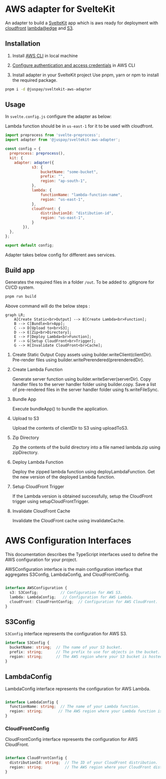# AWS adapter for SvelteKit

An adapter to build a [SvelteKit](https://kit.svelte.dev/) app which is aws ready for deployment with [cloudfront](https://aws.amazon.com/cloudfront/) [lambda@edge](https://docs.aws.amazon.com/lambda/latest/dg/lambda-edge.html) and [S3](https://aws.amazon.com/s3/).

## Installation

1. Install [AWS CLI](https://docs.aws.amazon.com/cli/latest/userguide/getting-started-install.html) in local machine

2. [Configure authentication and access credentials](https://docs.aws.amazon.com/cli/latest/userguide/cli-chap-authentication.html) in AWS CLI

3. Install adapter in your SvelteKit project
Use pnpm, yarn or npm to install the required package.

```sh
pnpm i -d @juspay/sveltekit-aws-adapter
```

## Usage

In `svelte.config.js` configure the adapter as below:

Lambda function should be in `us-east-1` for it to be used with cloudfront.

```js
import preprocess from 'svelte-preprocess';
import adapter from '@juspay/sveltekit-aws-adapter';

const config = {
  preprocess: preprocess(),
  kit: {
    adapter: adapter({
			s3: {
				bucketName: "some-bucket",
				prefix: "",
				region: "ap-south-1",
			},
			lambda: {
				functionName: "lambda-function-name",
				region: "us-east-1",
			},
			cloudfront: {
				distributionId: "distibution-id",
				region: "us-east-1",
			}
		}),
  },
};

export default config;
```

Adapter takes below config for different aws services.

## Build app

Generates the required files in a folder `/out`.
To be added to .gitignore for CI/CD system.

```sh
pnpm run build
```
Above command will do the below steps :

```mermaid
graph LR;
    A[Create Static<br>Output] --> B[Create Lambda<br>Function];
    B --> C[Bundle<br>App];
    C --> D[Upload to<br>S3];
    D --> E[Zip<br>Directory];
    E --> F[Deploy Lambda<br>Function];
    F --> G[Setup CloudFront<br>Trigger];
    G --> H[Invalidate CloudFront<br>Cache];

```

1. Create Static Output
    Copy assets using builder.writeClient(clientDir).
    Pre-render files using builder.writePrerendered(prerenderedDir).

2. Create Lambda Function

    Generate server function using builder.writeServer(serverDir).
    Copy handler files to the server handler folder using builder.copy.
    Save a list of pre-rendered files in the server handler folder using fs.writeFileSync.

3. Bundle App

    Execute bundleApp() to bundle the application.

4. Upload to S3

    Upload the contents of clientDir to S3 using uploadToS3.

5. Zip Directory

    Zip the contents of the build directory into a file named lambda.zip using zipDirectory.

6. Deploy Lambda Function

    Deploy the zipped lambda function using deployLambdaFunction.
    Get the new version of the deployed Lambda function.

7. Setup CloudFront Trigger

    If the Lambda version is obtained successfully, setup the CloudFront trigger using setupCloudFrontTrigger.

8. Invalidate CloudFront Cache

    Invalidate the CloudFront cache using invalidateCache.

# AWS Configuration Interfaces

This documentation describes the TypeScript interfaces used to define the AWS configuration for your project.

AWSConfiguration interface is the main configuration interface that aggregates S3Config, LambdaConfig, and CloudFrontConfig.

```typescript

interface AWSConfiguration {
  s3: S3Config;          // Configuration for AWS S3.
  lambda: LambdaConfig;   // Configuration for AWS Lambda.
  cloudfront: CloudFrontConfig;  // Configuration for AWS CloudFront.
}
```

## S3Config

`S3Config` interface represents the configuration for AWS S3.

```typescript
interface S3Config {
  bucketName: string;  // The name of your S3 bucket.
  prefix: string;      // The prefix to use for objects in the bucket.
  region: string;      // The AWS region where your S3 bucket is hosted.
}
```

## LambdaConfig

LambdaConfig interface represents the configuration for AWS Lambda.

```typescript

interface LambdaConfig {
  functionName: string;  // The name of your Lambda function.
  region: string;       // The AWS region where your Lambda function is hosted.
}
```
### CloudFrontConfig

CloudFrontConfig interface represents the configuration for AWS CloudFront.

```typescript

interface CloudFrontConfig {
  distributionId: string;  // The ID of your CloudFront distribution.
  region: string;          // The AWS region where your CloudFront distribution is hosted.
}
```
